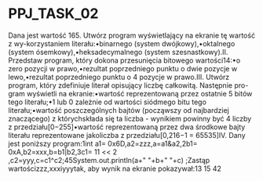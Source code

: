 # PPJ_TASK_02
Dana jest wartość 165. Utwórz program wyświetlający na ekranie tę wartość z wy-korzystaniem literału:•binarnego (system dwójkowy),•oktalnego (system ósemkowy),•heksadecymalnego (system szesnastkowy).II. Przedstaw program, który dokona przesunięcia bitowego wartości14:•o zero pozycji w prawo,•rezultat poprzedniego punktu o dwie pozycje w lewo,•rezultat poprzedniego punktu o 4 pozycje w prawo.III. Utwórz program, który zdefiniuje literał opisujący liczbę całkowitą. Następnie pro-gram wyświetli na ekranie:•wartość reprezentowaną przez ostatnie 5 bitów tego literału;•1 lub 0 zależnie od wartości siódmego bitu tego literału;•wartość poszczególnych bajtów (począwszy od najbardziej znaczącego) z którychskłada się ta liczba - wynikiem powinny być 4 liczby z przedziału[0−255]•wartość reprezentowaną przez dwa środkowe bajty literału reprezentowane jakoliczba z przedziału[0,216−1 = 65535]IV. Dany jest poniższy program:1int a1= 0x6D,a2=zzz,a=a1&a2,2b1= 0xA,b2=xxx,b=b1|b2,3c1= 11 << 2 ,c2=yyy,c=c1^c2;45System.out.println(a+" "+b+" "+c) ;Zastąp wartościzzz,xxxiyyytak, aby wynik na ekranie pokazywał:13 15 42
